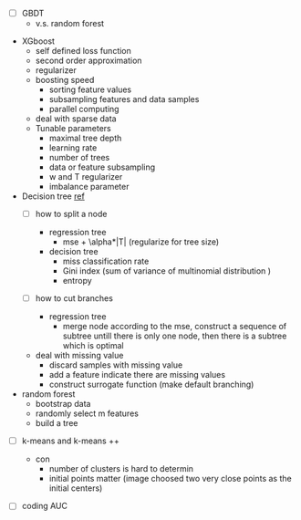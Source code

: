 - [ ] GBDT
  * v.s. random forest
* XGboost 
  * self defined loss function  
  * second order approximation
  * regularizer 
  * boosting speed
    * sorting feature values
    * subsampling features and data samples
    * parallel computing
  * deal with sparse data
  * Tunable parameters 
    * maximal tree depth 
    * learning rate  
    * number of trees
    * data or feature subsampling
    * w and T regularizer 
    * imbalance parameter 
* Decision tree [ref](https://zhuanlan.zhihu.com/p/85731206)
  - [ ] how to split a node
    * regression tree 
      * mse + \alpha*|T| (regularize for tree size) 
    * decision tree 
      * miss classification rate
      * Gini index (sum of variance of multinomial distribution )
      * entropy 

  - [ ] how to cut branches 
    * regression tree 
      * merge node according to the mse, construct a sequence of subtree untill there is only one node, then there is a subtree which is optimal 
  * deal with missing value 
    * discard samples with missing value
    * add a feature indicate there are missing values
    * construct surrogate function (make default branching)
* random forest 
  * bootstrap data 
  * randomly select m features 
  * build a tree 
- [ ] k-means and k-means ++
  * con
    * number of clusters is hard to determin 
    * initial points matter (image choosed two very close points as the initial centers) 
- [ ] coding AUC
 
 
